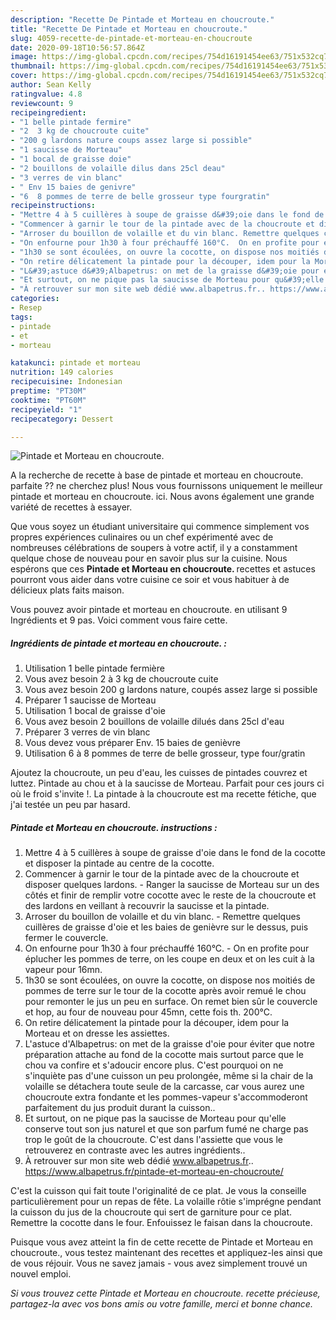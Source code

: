 ```yaml
---
description: "Recette De Pintade et Morteau en choucroute."
title: "Recette De Pintade et Morteau en choucroute."
slug: 4059-recette-de-pintade-et-morteau-en-choucroute
date: 2020-09-18T10:56:57.864Z
image: https://img-global.cpcdn.com/recipes/754d16191454ee63/751x532cq70/pintade-et-morteau-en-choucroute-photo-principale-de-la-recette.jpg
thumbnail: https://img-global.cpcdn.com/recipes/754d16191454ee63/751x532cq70/pintade-et-morteau-en-choucroute-photo-principale-de-la-recette.jpg
cover: https://img-global.cpcdn.com/recipes/754d16191454ee63/751x532cq70/pintade-et-morteau-en-choucroute-photo-principale-de-la-recette.jpg
author: Sean Kelly
ratingvalue: 4.8
reviewcount: 9
recipeingredient:
- "1 belle pintade fermire"
- "2  3 kg de choucroute cuite"
- "200 g lardons nature coups assez large si possible"
- "1 saucisse de Morteau"
- "1 bocal de graisse doie"
- "2 bouillons de volaille dilus dans 25cl deau"
- "3 verres de vin blanc"
- " Env 15 baies de genivre"
- "6  8 pommes de terre de belle grosseur type fourgratin"
recipeinstructions:
- "Mettre 4 à 5 cuillères à soupe de graisse d&#39;oie dans le fond de la cocotte et disposer la pintade au centre de la cocotte."
- "Commencer à garnir le tour de la pintade avec de la choucroute et disposer quelques lardons. Ranger la saucisse de Morteau sur un des côtés et finir de remplir votre cocotte avec le reste de la choucroute et des lardons en veillant à recouvrir la saucisse et la pintade."
- "Arroser du bouillon de volaille et du vin blanc. Remettre quelques cuillères de graisse d&#39;oie et les baies de genièvre sur le dessus, puis fermer le couvercle."
- "On enfourne pour 1h30 à four préchauffé 160°C.  On en profite pour éplucher les pommes de terre, on les coupe en deux et on les cuit à la vapeur pour 16mn."
- "1h30 se sont écoulées, on ouvre la cocotte, on dispose nos moitiés de pommes de terre sur le tour de la cocotte après avoir remué le chou pour remonter le jus un peu en surface. On remet bien sûr le couvercle et hop, au four de nouveau pour 45mn, cette fois th. 200°C."
- "On retire délicatement la pintade pour la découper, idem pour la Morteau et on dresse les assiettes."
- "L&#39;astuce d&#39;Albapetrus: on met de la graisse d&#39;oie pour éviter que notre préparation attache au fond de la cocotte mais surtout parce que le chou va confire et s&#39;adoucir encore plus. C&#39;est pourquoi on ne s&#39;inquiète pas d&#39;une cuisson un peu prolongée, même si la chair de la volaille se détachera toute seule de la carcasse, car vous aurez une choucroute extra fondante et les pommes-vapeur s&#39;accommoderont parfaitement du jus produit durant la cuisson.."
- "Et surtout, on ne pique pas la saucisse de Morteau pour qu&#39;elle conserve tout son jus naturel et que son parfum fumé ne charge pas trop le goût de la choucroute. C&#39;est dans l&#39;assiette que vous le retrouverez en contraste avec les autres ingrédients.."
- "À retrouver sur mon site web dédié www.albapetrus.fr.. https://www.albapetrus.fr/pintade-et-morteau-en-choucroute/"
categories:
- Resep
tags:
- pintade
- et
- morteau

katakunci: pintade et morteau 
nutrition: 149 calories
recipecuisine: Indonesian
preptime: "PT30M"
cooktime: "PT60M"
recipeyield: "1"
recipecategory: Dessert

---
```



![Pintade et Morteau en choucroute.](https://img-global.cpcdn.com/recipes/754d16191454ee63/751x532cq70/pintade-et-morteau-en-choucroute-photo-principale-de-la-recette.jpg)

A la recherche de recette à base de pintade et morteau en choucroute. parfaite ?? ne cherchez plus! Nous vous fournissons uniquement le meilleur pintade et morteau en choucroute. ici. Nous avons également une grande variété de recettes à essayer.

Que vous soyez un étudiant universitaire qui commence simplement vos propres expériences culinaires ou un chef expérimenté avec de nombreuses célébrations de soupers à votre actif, il y a constamment quelque chose de nouveau pour en savoir plus sur la cuisine. Nous espérons que ces <strong> Pintade et Morteau en choucroute. </strong> recettes et astuces pourront vous aider dans votre cuisine ce soir et vous habituer à de délicieux plats faits maison.

<!--inarticleads1-->

Vous pouvez avoir pintade et morteau en choucroute. en utilisant 9 Ingrédients et 9 pas. Voici comment vous faire cette.

##### Ingrédients de pintade et morteau en choucroute. :

1. Utilisation 1 belle pintade fermière
1. Vous avez besoin 2 à 3 kg de choucroute cuite
1. Vous avez besoin 200 g lardons nature, coupés assez large si possible
1. Préparer 1 saucisse de Morteau
1. Utilisation 1 bocal de graisse d&#39;oie
1. Vous avez besoin 2 bouillons de volaille dilués dans 25cl d&#39;eau
1. Préparer 3 verres de vin blanc
1. Vous devez vous préparer  Env. 15 baies de genièvre
1. Utilisation 6 à 8 pommes de terre de belle grosseur, type four/gratin


Ajoutez la choucroute, un peu d&#39;eau, les cuisses de pintades couvrez et luttez. Pintade au chou et à la saucisse de Morteau. Parfait pour ces jours ci où le froid s&#39;invite !. La pintade à la choucroute est ma recette fétiche, que j&#39;ai testée un peu par hasard. 

<!--inarticleads2-->

##### Pintade et Morteau en choucroute. instructions :

1. Mettre 4 à 5 cuillères à soupe de graisse d&#39;oie dans le fond de la cocotte et disposer la pintade au centre de la cocotte.
1. Commencer à garnir le tour de la pintade avec de la choucroute et disposer quelques lardons. - Ranger la saucisse de Morteau sur un des côtés et finir de remplir votre cocotte avec le reste de la choucroute et des lardons en veillant à recouvrir la saucisse et la pintade.
1. Arroser du bouillon de volaille et du vin blanc. - Remettre quelques cuillères de graisse d&#39;oie et les baies de genièvre sur le dessus, puis fermer le couvercle.
1. On enfourne pour 1h30 à four préchauffé 160°C.  - On en profite pour éplucher les pommes de terre, on les coupe en deux et on les cuit à la vapeur pour 16mn.
1. 1h30 se sont écoulées, on ouvre la cocotte, on dispose nos moitiés de pommes de terre sur le tour de la cocotte après avoir remué le chou pour remonter le jus un peu en surface. On remet bien sûr le couvercle et hop, au four de nouveau pour 45mn, cette fois th. 200°C.
1. On retire délicatement la pintade pour la découper, idem pour la Morteau et on dresse les assiettes.
1. L&#39;astuce d&#39;Albapetrus: on met de la graisse d&#39;oie pour éviter que notre préparation attache au fond de la cocotte mais surtout parce que le chou va confire et s&#39;adoucir encore plus. C&#39;est pourquoi on ne s&#39;inquiète pas d&#39;une cuisson un peu prolongée, même si la chair de la volaille se détachera toute seule de la carcasse, car vous aurez une choucroute extra fondante et les pommes-vapeur s&#39;accommoderont parfaitement du jus produit durant la cuisson..
1. Et surtout, on ne pique pas la saucisse de Morteau pour qu&#39;elle conserve tout son jus naturel et que son parfum fumé ne charge pas trop le goût de la choucroute. C&#39;est dans l&#39;assiette que vous le retrouverez en contraste avec les autres ingrédients..
1. À retrouver sur mon site web dédié www.albapetrus.fr.. https://www.albapetrus.fr/pintade-et-morteau-en-choucroute/


C&#39;est la cuisson qui fait toute l&#39;originalité de ce plat. Je vous la conseille particulièrement pour un repas de fête. La volaille rôtie s&#39;imprégne pendant la cuisson du jus de la choucroute qui sert de garniture pour ce plat. Remettre la cocotte dans le four. Enfouissez le faisan dans la choucroute. 

<!--inarticleads1-->

<p>
Puisque vous avez atteint la fin de cette recette de Pintade et Morteau en choucroute., vous testez maintenant des recettes et appliquez-les ainsi que de vous réjouir. Vous ne savez jamais - vous avez simplement trouvé un nouvel emploi.
</p>

<p>
<i>Si vous trouvez cette Pintade et Morteau en choucroute. recette précieuse, partagez-la avec vos bons amis ou votre famille, merci et bonne chance.</i>
</p>
